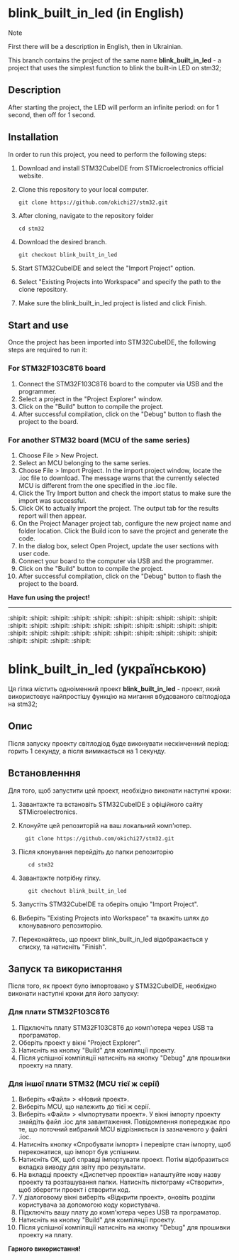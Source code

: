 # **blink_built_in_led (in English)** 

> [!NOTE]
> First there will be a description in English, then in Ukrainian. 

This branch contains the project of the same name **blink_built_in_led** - a project that uses the simplest function to blink the built-in LED on stm32;

## Description

After starting the project, the LED will perform an infinite period: on for 1 second, then off for 1 second.

## Installation

In order to run this project, you need to perform the following steps:

1. Download and install STM32CubeIDE from STMicroelectronics official website.
2. Clone this repository to your local computer.

       git clone https://github.com/okichi27/stm32.git

3. After cloning, navigate to the repository folder

       cd stm32

4. Download the desired branch.

       git checkout blink_built_in_led

5. Start STM32CubeIDE and select the "Import Project" option.
6. Select "Existing Projects into Workspace" and specify the path to the clone repository.
7. Make sure the blink_built_in_led project is listed and click Finish.


## Start and use

Once the project has been imported into STM32CubeIDE, the following steps are required to run it:

### For STM32F103C8T6 board

1. Connect the STM32F103C8T6 board to the computer via USB and the programmer.
2. Select a project in the "Project Explorer" window.
3. Click on the "Build" button to compile the project.
4. After successful compilation, click on the "Debug" button to flash the project to the board.

### For another STM32 board (MCU of the same series)

1. Choose File > New Project.
2. Select an MCU belonging to the same series.
3. Choose File > Import Project. In the import project window, locate the .ioc file to download. The message warns that the currently selected MCU is different from the one specified in the .ioc file.
4. Click the Try Import button and check the import status to make sure the import was successful.
5. Click OK to actually import the project. The output tab for the results report will then appear.
6. On the Project Manager project tab, configure the new project name and folder location.
Click the Build icon to save the project and generate the code.
7. In the dialog box, select Open Project, update the user sections with
user code.
8. Connect your board to the computer via USB and the programmer.
9. Click on the "Build" button to compile the project.
10. After successful compilation, click on the "Debug" button to flash the project to the board.

**Have fun using the project!**

---
:shipit: :shipit: :shipit: :shipit: :shipit: :shipit: :shipit: :shipit: :shipit: :shipit: :shipit: :shipit: :shipit: :shipit: :shipit: :shipit: :shipit: :shipit: :shipit: :shipit: :shipit: :shipit: :shipit: :shipit: :shipit: :shipit: :shipit: :shipit: :shipit: :shipit: :shipit: :shipit: :shipit: :shipit: 

# **blink_built_in_led (українською)**

Ця гілка містить одноіменний проект **blink_built_in_led** - проект, який використовує найпростішу функцію на мигання вбудованого світлодіода на stm32;

## Опис

Після запуску проекту світлодіод буде виконувати нескінченний період: горить 1 секунду, а після вимикається на 1 секунду.

## Встановленння

Для того, щоб запустити цей проект, необхідно виконати наступні кроки:

1. Завантажте та встановіть STM32CubeIDE з офіційного сайту STMicroelectronics.
2. Клонуйте цей репозиторій на ваш локальний комп'ютер.
  
         git clone https://github.com/okichi27/stm32.git

3. Після клонування перейдіть до папки репозиторію
    
          cd stm32

4. Завантажте потрібну гілку.
    
          git chechout blink_built_in_led
   
5. Запустіть STM32CubeIDE та оберіть опцію "Import Project".
6. Виберіть "Existing Projects into Workspace" та вкажіть шлях до клонувавного репозиторію.
7. Переконайтесь, що проект blink_built_in_led відображається у списку, та натисніть "Finish".


## Запуск та використання

Після того, як проект було імпортовано у STM32CubeIDE, необхідно виконати наступні кроки для його запуску:

### Для плати STM32F103C8T6

1. Підключіть плату STM32F103C8T6 до комп'ютера через USB та програматор.
2. Оберіть проект у вікні "Project Explorer".
3. Натисніть на кнопку "Build" для компіляції проекту.
4. Після успішної компіляції натисніть на кнопку "Debug" для прошивки проекту на плату.

### Для іншої плати STM32 (MCU тієї ж серії)

1. Виберіть «Файл» > «Новий проект».
2. Виберіть MCU, що належить до тієї ж серії.
3. Виберіть «Файл» > «Імпортувати проект». У вікні імпорту проекту знайдіть файл .ioc для завантаження. Повідомлення попереджає про те, що поточний вибраний MCU відрізняється із зазначеного у файлі .ioc.
4. Натисніть кнопку «Спробувати імпорт» і перевірте стан імпорту, щоб переконатися, що імпорт був успішним.
5. Натисніть OK, щоб справді імпортувати проект. Потім відобразиться вкладка виводу для звіту про результати.
6. На вкладці проекту «Диспетчер проектів» налаштуйте нову назву проекту та розташування папки.
Натисніть піктограму «Створити», щоб зберегти проект і створити код.
7. У діалоговому вікні виберіть «Відкрити проект», оновіть розділи користувача за допомогою
коду користувача.
8. Підключіть вашу плату до комп'ютера через USB та програматор.
9. Натисніть на кнопку "Build" для компіляції проекту.
10. Після успішної компіляції натисніть на кнопку "Debug" для прошивки проекту на плату.

**Гарного використання!**
